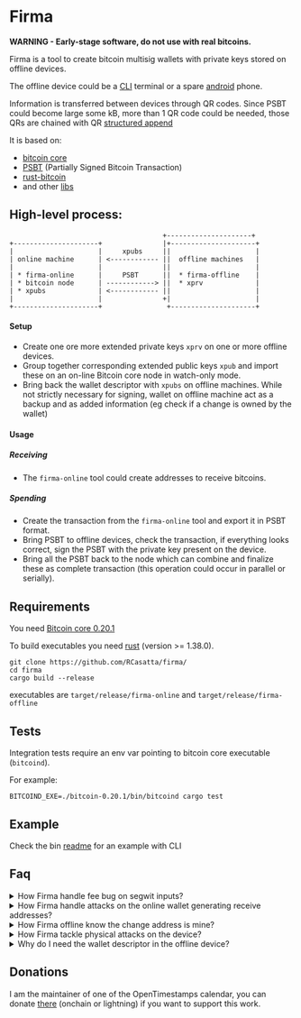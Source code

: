 # Firma

**WARNING - Early-stage software, do not use with real bitcoins.**

Firma is a tool to create bitcoin multisig wallets with private keys stored on offline devices.

The offline device could be a [CLI](cli) terminal or a spare [android](android) phone.

Information is transferred between devices through QR codes. Since PSBT could become large some kB, more than 1 QR code could be needed, those QRs are chained with QR [structured append](https://segno.readthedocs.io/en/stable/structured-append.html) 

It is based on:
  * [bitcoin core](https://bitcoincore.org/)
  * [PSBT](https://github.com/bitcoin/bips/blob/master/bip-0174.mediawiki) (Partially Signed Bitcoin Transaction)
  * [rust-bitcoin](https://github.com/rust-bitcoin/rust-bitcoin)
  * and other [libs](lib/Cargo.toml)
  
## High-level process:

```
                                      +---------------------+
+---------------------+               |+---------------------+
|                     |     xpubs     ||                     |
| online machine      | <------------ ||  offline machines   |
|                     |               ||                     |
| * firma-online      |     PSBT      ||  * firma-offline    |
| * bitcoin node      | ------------> ||  * xprv             |
| * xpubs             | <------------ ||                     |
|                     |               +|                     |
+---------------------+                +---------------------+
```

#### Setup

* Create one ore more extended private keys `xprv` on one or more offline devices.
* Group together corresponding extended public keys `xpub` and import these on an on-line Bitcoin core node in watch-only mode.
* Bring back the wallet descriptor with `xpubs` on offline machines. While not strictly necessary for signing, wallet on offline machine act as a backup and as added information (eg check if a change is owned by the wallet)

#### Usage

##### Receiving

* The `firma-online` tool could create addresses to receive bitcoins.

##### Spending

* Create the transaction from the `firma-online` tool and export it in PSBT format.
* Bring PSBT to offline devices, check the transaction, if everything looks correct, sign the PSBT with the private key present on the device.
* Bring all the PSBT back to the node which can combine and finalize these as complete transaction (this operation could occur in parallel or serially).

## Requirements

You need [Bitcoin core 0.20.1](https://bitcoincore.org/)

To build executables you need [rust](https://www.rust-lang.org/) (version >= 1.38.0).

```
git clone https://github.com/RCasatta/firma/
cd firma
cargo build --release
```

executables are `target/release/firma-online` and `target/release/firma-offline`

## Tests

Integration tests require an env var pointing to bitcoin core executable (`bitcoind`). 

For example:

```
BITCOIND_EXE=./bitcoin-0.20.1/bin/bitcoind cargo test
```

## Example

Check the bin [readme](cli/README.md) for an example with CLI 

## Faq

<details>
  <summary>How Firma handle fee bug on segwit inputs?</summary>
  
  Full previous tx is included in the PSBT to check the prevout hash match the previous transaction, causing an error if amounts are changed as the attack requires.
</details>
 
<details>
  <summary>How Firma handle attacks on the online wallet generating receive addresses?</summary>

  The offline app could generate addresses as well. The receive process should take into account both an online and an offline device, checking the receiving address generated matches.  
</details>


<details>
  <summary>How Firma offline know the change address is mine?</summary>

  Firma online stores the full watch-only descriptor of the wallet thus could generate the address given the derivation present in the PSBT, if the address matches it is owned by the wallet.
</details>

<details>
  <summary>How Firma tackle physical attacks on the device?</summary>

  It doesn't. The security is given by the multi-signature scheme, the offline software doesn't use any secure element of the device.
   
</details>

<details>
  <summary>Why do I need the wallet descriptor in the offline device?</summary>

  While the wallet descriptor isn't strictly necessary in the offline, it allows some safety checks like the address checking.
  Most importantly the descriptor is absolutely necessary as a part of the backup, for example in 3of5 scheme, 3 master private keys are not enough to sign transactions because we need 5 master public keys.
  For this reason the flow requires every offline device store also the wallet descriptor containing all the master public keys.
  
</details>


## Donations

I am the maintainer of one of the OpenTimestamps calendar, you can donate [there](https://finney.calendar.eternitywall.com/) (onchain or lightning) if you want to support this work.
